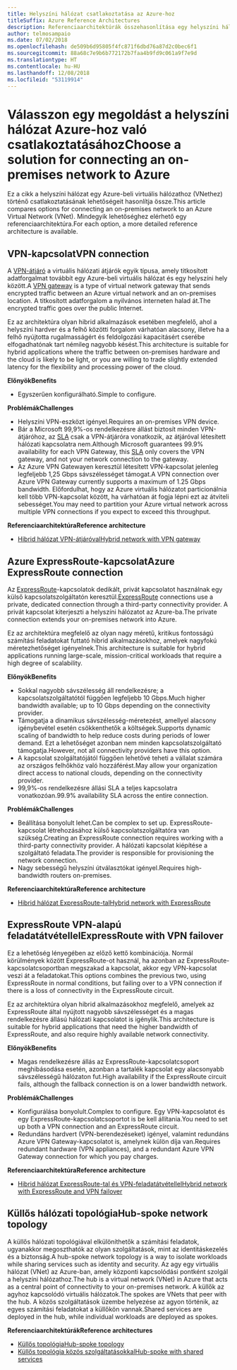 ```yaml
---
title: Helyszíni hálózat csatlakoztatása az Azure-hoz
titleSuffix: Azure Reference Architectures
description: Referenciaarchitektúrák összehasonlítása egy helyszíni hálózat az Azure-hoz való csatlakoztatásához.
author: telmosampaio
ms.date: 07/02/2018
ms.openlocfilehash: de509b6d95805f4fc871f6dbd76a87d2c0bec6f1
ms.sourcegitcommit: 88a68c7e9b6b772172b7faa4b9fd9c061a9f7e9d
ms.translationtype: HT
ms.contentlocale: hu-HU
ms.lasthandoff: 12/08/2018
ms.locfileid: "53119914"
---
```

# <a name="choose-a-solution-for-connecting-an-on-premises-network-to-azure"></a><span data-ttu-id="93429-103">Válasszon egy megoldást a helyszíni hálózat Azure-hoz való csatlakoztatásához</span><span class="sxs-lookup"><span data-stu-id="93429-103">Choose a solution for connecting an on-premises network to Azure</span></span>

<span data-ttu-id="93429-104">Ez a cikk a helyszíni hálózat egy Azure-beli virtuális hálózathoz (VNethez) történő csatlakoztatásának lehetőségeit hasonlítja össze.</span><span class="sxs-lookup"><span data-stu-id="93429-104">This article compares options for connecting an on-premises network to an Azure Virtual Network (VNet).</span></span> <span data-ttu-id="93429-105">Mindegyik lehetőséghez elérhető egy referenciaarchitektúra.</span><span class="sxs-lookup"><span data-stu-id="93429-105">For each option, a more detailed reference architecture is available.</span></span>

## <a name="vpn-connection"></a><span data-ttu-id="93429-106">VPN-kapcsolat</span><span class="sxs-lookup"><span data-stu-id="93429-106">VPN connection</span></span>

<span data-ttu-id="93429-107">A [VPN-átjáró](/azure/vpn-gateway/vpn-gateway-about-vpngateways) a virtuális hálózati átjárók egyik típusa, amely titkosított adatforgalmat továbbít egy Azure-beli virtuális hálózat és egy helyszíni hely között.</span><span class="sxs-lookup"><span data-stu-id="93429-107">A [VPN gateway](/azure/vpn-gateway/vpn-gateway-about-vpngateways) is a type of virtual network gateway that sends encrypted traffic between an Azure virtual network and an on-premises location.</span></span> <span data-ttu-id="93429-108">A titkosított adatforgalom a nyilvános interneten halad át.</span><span class="sxs-lookup"><span data-stu-id="93429-108">The encrypted traffic goes over the public Internet.</span></span>

<span data-ttu-id="93429-109">Ez az architektúra olyan hibrid alkalmazások esetében megfelelő, ahol a helyszíni hardver és a felhő közötti forgalom várhatóan alacsony, illetve ha a felhő nyújtotta rugalmasságért és feldolgozási kapacitásért cserébe elfogadhatónak tart némileg nagyobb késést.</span><span class="sxs-lookup"><span data-stu-id="93429-109">This architecture is suitable for hybrid applications where the traffic between on-premises hardware and the cloud is likely to be light, or you are willing to trade slightly extended latency for the flexibility and processing power of the cloud.</span></span>

<span data-ttu-id="93429-110">**Előnyök**</span><span class="sxs-lookup"><span data-stu-id="93429-110">**Benefits**</span></span>

- <span data-ttu-id="93429-111">Egyszerűen konfigurálható.</span><span class="sxs-lookup"><span data-stu-id="93429-111">Simple to configure.</span></span>

<span data-ttu-id="93429-112">**Problémák**</span><span class="sxs-lookup"><span data-stu-id="93429-112">**Challenges**</span></span>

- <span data-ttu-id="93429-113">Helyszíni VPN-eszközt igényel.</span><span class="sxs-lookup"><span data-stu-id="93429-113">Requires an on-premises VPN device.</span></span>
- <span data-ttu-id="93429-114">Bár a Microsoft 99,9%-os rendelkezésre állást biztosít minden VPN-átjáróhoz, az [SLA](https://azure.microsoft.com/support/legal/sla/vpn-gateway/) csak a VPN-átjáróra vonatkozik, az átjáróval létesített hálózati kapcsolatra nem.</span><span class="sxs-lookup"><span data-stu-id="93429-114">Although Microsoft guarantees 99.9% availability for each VPN Gateway, this [SLA](https://azure.microsoft.com/support/legal/sla/vpn-gateway/) only covers the VPN gateway, and not your network connection to the gateway.</span></span>
- <span data-ttu-id="93429-115">Az Azure VPN Gatewayen keresztül létesített VPN-kapcsolat jelenleg legfeljebb 1,25 Gbps sávszélességet támogat.</span><span class="sxs-lookup"><span data-stu-id="93429-115">A VPN connection over Azure VPN Gateway currently supports a maximum of 1.25 Gbps bandwidth.</span></span> <span data-ttu-id="93429-116">Előfordulhat, hogy az Azure virtuális hálózatot particionálnia kell több VPN-kapcsolat között, ha várhatóan át fogja lépni ezt az átviteli sebességet.</span><span class="sxs-lookup"><span data-stu-id="93429-116">You may need to partition your Azure virtual network across multiple VPN connections if you expect to exceed this throughput.</span></span>

<span data-ttu-id="93429-117">**Referenciaarchitektúra**</span><span class="sxs-lookup"><span data-stu-id="93429-117">**Reference architecture**</span></span>

- [<span data-ttu-id="93429-118">Hibrid hálózat VPN-átjáróval</span><span class="sxs-lookup"><span data-stu-id="93429-118">Hybrid network with VPN gateway</span></span>](./vpn.md)

## <a name="azure-expressroute-connection"></a><span data-ttu-id="93429-119">Azure ExpressRoute-kapcsolat</span><span class="sxs-lookup"><span data-stu-id="93429-119">Azure ExpressRoute connection</span></span>

<span data-ttu-id="93429-120">Az [ExpressRoute](/azure/expressroute/)-kapcsolatok dedikált, privát kapcsolatot használnak egy külső kapcsolatszolgáltatón keresztül.</span><span class="sxs-lookup"><span data-stu-id="93429-120">[ExpressRoute](/azure/expressroute/) connections use a private, dedicated connection through a third-party connectivity provider.</span></span> <span data-ttu-id="93429-121">A privát kapcsolat kiterjeszti a helyszíni hálózatot az Azure-ba.</span><span class="sxs-lookup"><span data-stu-id="93429-121">The private connection extends your on-premises network into Azure.</span></span> 

<span data-ttu-id="93429-122">Ez az architektúra megfelelő az olyan nagy méretű, kritikus fontosságú számítási feladatokat futtató hibrid alkalmazásokhoz, amelyek nagyfokú méretezhetőséget igényelnek.</span><span class="sxs-lookup"><span data-stu-id="93429-122">This architecture is suitable for hybrid applications running large-scale, mission-critical workloads that require a high degree of scalability.</span></span> 

<span data-ttu-id="93429-123">**Előnyök**</span><span class="sxs-lookup"><span data-stu-id="93429-123">**Benefits**</span></span>

- <span data-ttu-id="93429-124">Sokkal nagyobb sávszélesség áll rendelkezésre; a kapcsolatszolgáltatótól függően legfeljebb 10 Gbps.</span><span class="sxs-lookup"><span data-stu-id="93429-124">Much higher bandwidth available; up to 10 Gbps depending on the connectivity provider.</span></span>
- <span data-ttu-id="93429-125">Támogatja a dinamikus sávszélesség-méretezést, amellyel alacsony igénybevétel esetén csökkenthetők a költségek.</span><span class="sxs-lookup"><span data-stu-id="93429-125">Supports dynamic scaling of bandwidth to help reduce costs during periods of lower demand.</span></span> <span data-ttu-id="93429-126">Ezt a lehetőséget azonban nem minden kapcsolatszolgáltató támogatja.</span><span class="sxs-lookup"><span data-stu-id="93429-126">However, not all connectivity providers have this option.</span></span>
- <span data-ttu-id="93429-127">A kapcsolat szolgáltatójától függően lehetővé teheti a vállalat számára az országos felhőkhöz való hozzáférést.</span><span class="sxs-lookup"><span data-stu-id="93429-127">May allow your organization direct access to national clouds, depending on the connectivity provider.</span></span>
- <span data-ttu-id="93429-128">99,9%-os rendelkezésre állási SLA a teljes kapcsolatra vonatkozóan.</span><span class="sxs-lookup"><span data-stu-id="93429-128">99.9% availability SLA across the entire connection.</span></span>

<span data-ttu-id="93429-129">**Problémák**</span><span class="sxs-lookup"><span data-stu-id="93429-129">**Challenges**</span></span>

- <span data-ttu-id="93429-130">Beállítása bonyolult lehet.</span><span class="sxs-lookup"><span data-stu-id="93429-130">Can be complex to set up.</span></span> <span data-ttu-id="93429-131">ExpressRoute-kapcsolat létrehozásához külső kapcsolatszolgáltatóra van szükség.</span><span class="sxs-lookup"><span data-stu-id="93429-131">Creating an ExpressRoute connection requires working with a third-party connectivity provider.</span></span> <span data-ttu-id="93429-132">A hálózati kapcsolat kiépítése a szolgáltató feladata.</span><span class="sxs-lookup"><span data-stu-id="93429-132">The provider is responsible for provisioning the network connection.</span></span>
- <span data-ttu-id="93429-133">Nagy sebességű helyszíni útválasztókat igényel.</span><span class="sxs-lookup"><span data-stu-id="93429-133">Requires high-bandwidth routers on-premises.</span></span>

<span data-ttu-id="93429-134">**Referenciaarchitektúra**</span><span class="sxs-lookup"><span data-stu-id="93429-134">**Reference architecture**</span></span>

- [<span data-ttu-id="93429-135">Hibrid hálózat ExpressRoute-tal</span><span class="sxs-lookup"><span data-stu-id="93429-135">Hybrid network with ExpressRoute</span></span>](./expressroute.md)

## <a name="expressroute-with-vpn-failover"></a><span data-ttu-id="93429-136">ExpressRoute VPN-alapú feladatátvétellel</span><span class="sxs-lookup"><span data-stu-id="93429-136">ExpressRoute with VPN failover</span></span>

<span data-ttu-id="93429-137">Ez a lehetőség lényegében az előző kettő kombinációja. Normál körülmények között ExpressRoute-ot használ, ha azonban az ExpressRoute-kapcsolatcsoportban megszakad a kapcsolat, akkor egy VPN-kapcsolat veszi át a feladatokat.</span><span class="sxs-lookup"><span data-stu-id="93429-137">This options combines the previous two, using ExpressRoute in normal conditions, but failing over to a VPN connection if there is a loss of connectivity in the ExpressRoute circuit.</span></span>

<span data-ttu-id="93429-138">Ez az architektúra olyan hibrid alkalmazásokhoz megfelelő, amelyek az ExpressRoute által nyújtott nagyobb sávszélességet és a magas rendelkezésre állású hálózati kapcsolatot is igénylik.</span><span class="sxs-lookup"><span data-stu-id="93429-138">This architecture is suitable for hybrid applications that need the higher bandwidth of ExpressRoute, and also require highly available network connectivity.</span></span> 

<span data-ttu-id="93429-139">**Előnyök**</span><span class="sxs-lookup"><span data-stu-id="93429-139">**Benefits**</span></span>

- <span data-ttu-id="93429-140">Magas rendelkezésre állás az ExpressRoute-kapcsolatcsoport meghibásodása esetén, azonban a tartalék kapcsolat egy alacsonyabb sávszélességű hálózaton fut.</span><span class="sxs-lookup"><span data-stu-id="93429-140">High availability if the ExpressRoute circuit fails, although the fallback connection is on a lower bandwidth network.</span></span>

<span data-ttu-id="93429-141">**Problémák**</span><span class="sxs-lookup"><span data-stu-id="93429-141">**Challenges**</span></span>

- <span data-ttu-id="93429-142">Konfigurálása bonyolult.</span><span class="sxs-lookup"><span data-stu-id="93429-142">Complex to configure.</span></span> <span data-ttu-id="93429-143">Egy VPN-kapcsolatot és egy ExpressRoute-kapcsolatcsoportot is be kell állítania.</span><span class="sxs-lookup"><span data-stu-id="93429-143">You need to set up both a VPN connection and an ExpressRoute circuit.</span></span>
- <span data-ttu-id="93429-144">Redundáns hardvert (VPN-berendezéseket) igényel, valamint redundáns Azure VPN Gateway-kapcsolatot is, amelynek külön díja van.</span><span class="sxs-lookup"><span data-stu-id="93429-144">Requires redundant hardware (VPN appliances), and a redundant Azure VPN Gateway connection for which you pay charges.</span></span>

<span data-ttu-id="93429-145">**Referenciaarchitektúra**</span><span class="sxs-lookup"><span data-stu-id="93429-145">**Reference architecture**</span></span>

- [<span data-ttu-id="93429-146">Hibrid hálózat ExpressRoute-tal és VPN-feladatátvétellel</span><span class="sxs-lookup"><span data-stu-id="93429-146">Hybrid network with ExpressRoute and VPN failover</span></span>](./expressroute-vpn-failover.md)

## <a name="hub-spoke-network-topology"></a><span data-ttu-id="93429-147">Küllős hálózati topológia</span><span class="sxs-lookup"><span data-stu-id="93429-147">Hub-spoke network topology</span></span>

<span data-ttu-id="93429-148">A küllős hálózati topológiával elkülöníthetők a számítási feladatok, ugyanakkor megoszthatók az olyan szolgáltatások, mint az identitáskezelés és a biztonság.</span><span class="sxs-lookup"><span data-stu-id="93429-148">A hub-spoke network topology is a way to isolate workloads while sharing services such as identity and security.</span></span> <span data-ttu-id="93429-149">Az agy egy virtuális hálózat (VNet) az Azure-ban, amely központi kapcsolódási pontként szolgál a helyszíni hálózathoz.</span><span class="sxs-lookup"><span data-stu-id="93429-149">The hub is a virtual network (VNet) in Azure that acts as a central point of connectivity to your on-premises network.</span></span> <span data-ttu-id="93429-150">A küllők az agyhoz kapcsolódó virtuális hálózatok.</span><span class="sxs-lookup"><span data-stu-id="93429-150">The spokes are VNets that peer with the hub.</span></span> <span data-ttu-id="93429-151">A közös szolgáltatások üzembe helyezése az agyon történik, az egyes számítási feladatokat a küllőkön vannak.</span><span class="sxs-lookup"><span data-stu-id="93429-151">Shared services are deployed in the hub, while individual workloads are deployed as spokes.</span></span>

<span data-ttu-id="93429-152">**Referenciaarchitektúrák**</span><span class="sxs-lookup"><span data-stu-id="93429-152">**Reference architectures**</span></span>

- [<span data-ttu-id="93429-153">Küllős topológia</span><span class="sxs-lookup"><span data-stu-id="93429-153">Hub-spoke topology</span></span>](./hub-spoke.md)
- [<span data-ttu-id="93429-154">Küllős topológia közös szolgáltatásokkal</span><span class="sxs-lookup"><span data-stu-id="93429-154">Hub-spoke with shared services</span></span>](./shared-services.md)
